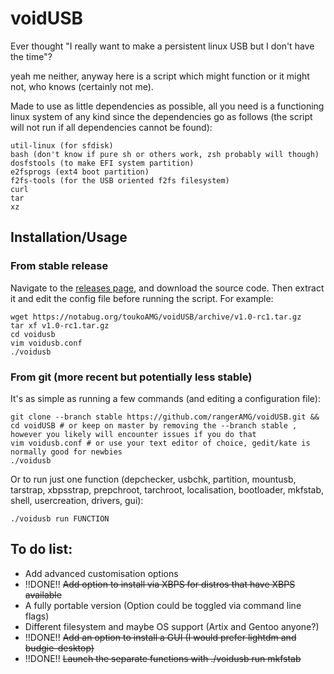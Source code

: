 # voidUSB

Ever thought "I really want to make a persistent linux USB but I don't have the time"?

yeah me neither, anyway here is a script which might function or it might not, who knows (certainly not me).

Made to use as little dependencies as possible, all you need is a functioning linux system of any kind since the dependencies go as follows (the script will not run if all dependencies cannot be found):

```
util-linux (for sfdisk)
bash (don't know if pure sh or others work, zsh probably will though)
dosfstools (to make EFI system partition)
e2fsprogs (ext4 boot partition)
f2fs-tools (for the USB oriented f2fs filesystem)
curl
tar
xz
```
## Installation/Usage
### From stable release
Navigate to the [releases page](https://notabug.org/toukoAMG/voidUSB/releases), and download the source code. Then extract it and edit the config file before running the script. For example:
```
wget https://notabug.org/toukoAMG/voidUSB/archive/v1.0-rc1.tar.gz
tar xf v1.0-rc1.tar.gz
cd voidusb
vim voidusb.conf
./voidusb
```
### From git (more recent but potentially less stable)
It's as simple as running a few commands (and editing a configuration file):
```
git clone --branch stable https://github.com/rangerAMG/voidUSB.git && cd voidUSB # or keep on master by removing the --branch stable , however you likely will encounter issues if you do that
vim voidusb.conf # or use your text editor of choice, gedit/kate is normally good for newbies
./voidusb
```
Or to run just one function (depchecker, usbchk, partition, mountusb, tarstrap, xbpsstrap, prepchroot, tarchroot, localisation, bootloader, mkfstab, shell, usercreation, drivers, gui):
```
./voidusb run FUNCTION
```

## To do list:
* Add advanced customisation options
* !!DONE!! ~~Add option to install via XBPS for distros that have XBPS available~~
* A fully portable version (Option could be toggled via command line flags)
* Different filesystem and maybe OS support (Artix and Gentoo anyone?)
* !!DONE!! ~~Add an option to install a GUI (I would prefer lightdm and budgie-desktop)~~
* !!DONE!! ~~Launch the separate functions with ./voidusb run mkfstab~~
